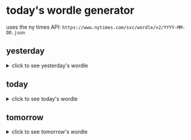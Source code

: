 # today's wordle generator

uses the ny times API: `https://www.nytimes.com/svc/wordle/v2/YYYY-MM-DD.json`

## yesterday

<details>
    <summary>click to see yesterday's wordle</summary>

    spelt

</details>

## today

<details>
    <summary>click to see today's wordle</summary>

    abide

</details>

## tomorrow

<details>
    <summary>click to see tomorrow's wordle</summary>

    lingo

</details>
